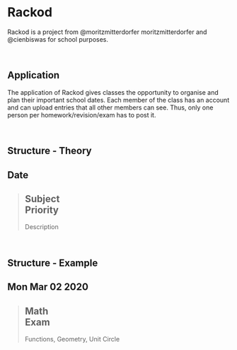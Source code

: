 # Rackod

Rackod is a project from @moritzmitterdorfer
moritzmitterdorfer and @cienbiswas for school purposes.

<br>

## Application

The application of Rackod gives classes the opportunity to organise and plan their important school dates.
Each member of the class has an account and can upload entries that all other members can see.
Thus, only one person per homework/revision/exam has to post it.

<br>

## Structure - Theory

Date
---
> Subject<br>
> Priority<br>
> ---
> Description

<br>

## Structure - Example

Mon Mar 02 2020
---
> Math<br>
> Exam<br>
> ---
> Functions, Geometry, Unit Circle
